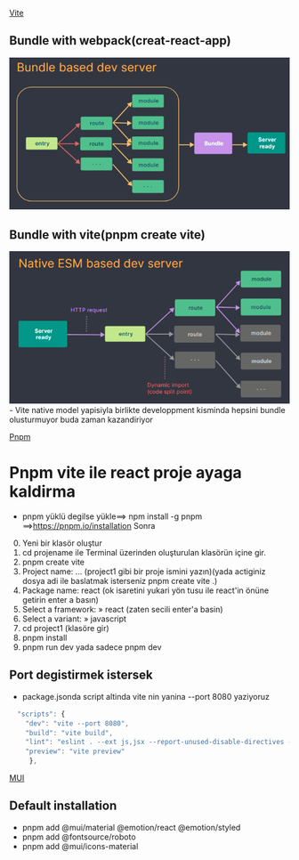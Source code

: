 [Vite](https://vitejs.dev/)

## Bundle with webpack(creat-react-app)
<img src="./src//img/webpack.png" alt="">

## Bundle with vite(pnpm create vite)
<img src="./src/img/vite.png" alt="">
- Vite native model yapisiyla birlikte developpment kisminda hepsini bundle olusturmuyor buda zaman kazandiriyor

[Pnpm](https://pnpm.io/installation)

# Pnpm vite ile react proje ayaga kaldirma
- pnpm yüklü degilse yükle==> npm install -g pnpm ==>https://pnpm.io/installation
Sonra 


0. Yeni bir klasör oluştur
1. cd projename  ile Terminal üzerinden oluşturulan klasörün içine gir.
2. pnpm create vite
3. Project name: ...  (project1 gibi bir proje ismini yazın)(yada actiginiz dosya adi ile baslatmak isterseniz pnpm create vite .)
4. Package name: react (ok isaretini yukari yön tusu ile react'in önüne getirin   enter a basın)
4. Select a framework: » react (zaten secili enter'a basin)
5. Select a variant: » javascript
6. cd project1 (klasöre gir)
7. pnpm install
8. pnpm run dev yada sadece pnpm dev

## Port degistirmek istersek 
 - package.jsonda script altinda vite nin yanina 
 --port 8080 yaziyoruz

```jsx
  "scripts": {
    "dev": "vite --port 8080",
    "build": "vite build",
    "lint": "eslint . --ext js,jsx --report-unused-disable-directives --max-warnings 0",
    "preview": "vite preview"
     },
```


[MUI](https://mui.com/material-ui/)
## Default installation

- pnpm add @mui/material @emotion/react @emotion/styled
- pnpm add @fontsource/roboto
- pnpm add @mui/icons-material